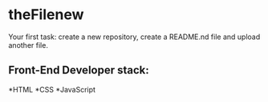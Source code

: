 # theFilenew
Your first task: create a new repository, create a README.nd file and upload another file.

## Front-End Developer stack:
*HTML
﻿﻿*CSS
﻿﻿*JavaScript

